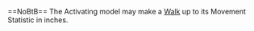 ==NoBtB==
The Activating model may make a [Walk](Movement%20Placing.md#Walk) up to its Movement Statistic in inches.